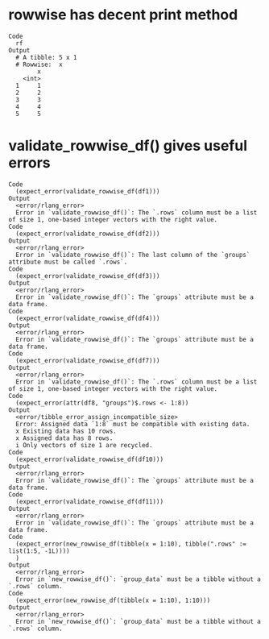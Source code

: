 # rowwise has decent print method

    Code
      rf
    Output
      # A tibble: 5 x 1
      # Rowwise:  x
            x
        <int>
      1     1
      2     2
      3     3
      4     4
      5     5

# validate_rowwise_df() gives useful errors

    Code
      (expect_error(validate_rowwise_df(df1)))
    Output
      <error/rlang_error>
      Error in `validate_rowwise_df()`: The `.rows` column must be a list of size 1, one-based integer vectors with the right value.
    Code
      (expect_error(validate_rowwise_df(df2)))
    Output
      <error/rlang_error>
      Error in `validate_rowwise_df()`: The last column of the `groups` attribute must be called `.rows`.
    Code
      (expect_error(validate_rowwise_df(df3)))
    Output
      <error/rlang_error>
      Error in `validate_rowwise_df()`: The `groups` attribute must be a data frame.
    Code
      (expect_error(validate_rowwise_df(df4)))
    Output
      <error/rlang_error>
      Error in `validate_rowwise_df()`: The `groups` attribute must be a data frame.
    Code
      (expect_error(validate_rowwise_df(df7)))
    Output
      <error/rlang_error>
      Error in `validate_rowwise_df()`: The `.rows` column must be a list of size 1, one-based integer vectors with the right value.
    Code
      (expect_error(attr(df8, "groups")$.rows <- 1:8))
    Output
      <error/tibble_error_assign_incompatible_size>
      Error: Assigned data `1:8` must be compatible with existing data.
      x Existing data has 10 rows.
      x Assigned data has 8 rows.
      i Only vectors of size 1 are recycled.
    Code
      (expect_error(validate_rowwise_df(df10)))
    Output
      <error/rlang_error>
      Error in `validate_rowwise_df()`: The `groups` attribute must be a data frame.
    Code
      (expect_error(validate_rowwise_df(df11)))
    Output
      <error/rlang_error>
      Error in `validate_rowwise_df()`: The `groups` attribute must be a data frame.
    Code
      (expect_error(new_rowwise_df(tibble(x = 1:10), tibble(".rows" := list(1:5, -1L))))
      )
    Output
      <error/rlang_error>
      Error in `new_rowwise_df()`: `group_data` must be a tibble without a `.rows` column.
    Code
      (expect_error(new_rowwise_df(tibble(x = 1:10), 1:10)))
    Output
      <error/rlang_error>
      Error in `new_rowwise_df()`: `group_data` must be a tibble without a `.rows` column.

